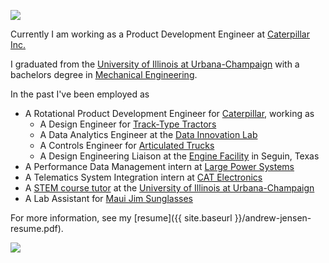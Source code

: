 <a class="site-avatar"><img src="{{ site.baseurl }}/images/portrait-photo.png" /></a>

Currently I am working as a Product Development Engineer at [Caterpillar Inc.](http://www.caterpillar.com/)

I graduated from the [University of Illinois at Urbana-Champaign](http://illinois.edu/) with a bachelors degree in [Mechanical Engineering](http://mechanical.illinois.edu/).

In the past I've been employed as
  *  A Rotational Product Development Engineer for [Caterpillar](http://www.caterpillar.com/), working as
     *  A Design Engineer for [Track-Type Tractors](https://www.cat.com/en_US/products/new/equipment/dozers.html)
     *  A Data Analytics Engineer at the [Data Innovation Lab](https://www.caterpillar.com/en/company/innovation/customer-solutions/data-analytics/innovation-lab.html)
     *  A Controls Engineer for [Articulated Trucks](https://www.cat.com/en_US/products/new/equipment/articulated-trucks.html)
     *  A Design Engineering Liaison at the [Engine Facility](https://www.equipmentworld.com/inside-cat-seguin-engine/) in Seguin, Texas
  *  A Performance Data Management intern at [Large Power Systems](https://www.cat.com/en_US/products/new/power-systems.html)
  *  A Telematics System Integration intern at [CAT Electronics](https://www.cat.com/plw)
  *  A [STEM course tutor](http://care.engineering.illinois.edu/) at the [University of Illinois at Urbana-Champaign](http://illinois.edu/)
  *  A Lab Assistant for [Maui Jim Sunglasses](https://www.mauijim.com/)

For more information, see my [resume]({{ site.baseurl }}/andrew-jensen-resume.pdf).


<a class="project-euler"><img src="https://projecteuler.net/profile/andrewcharlesjensen.png" /></a>

